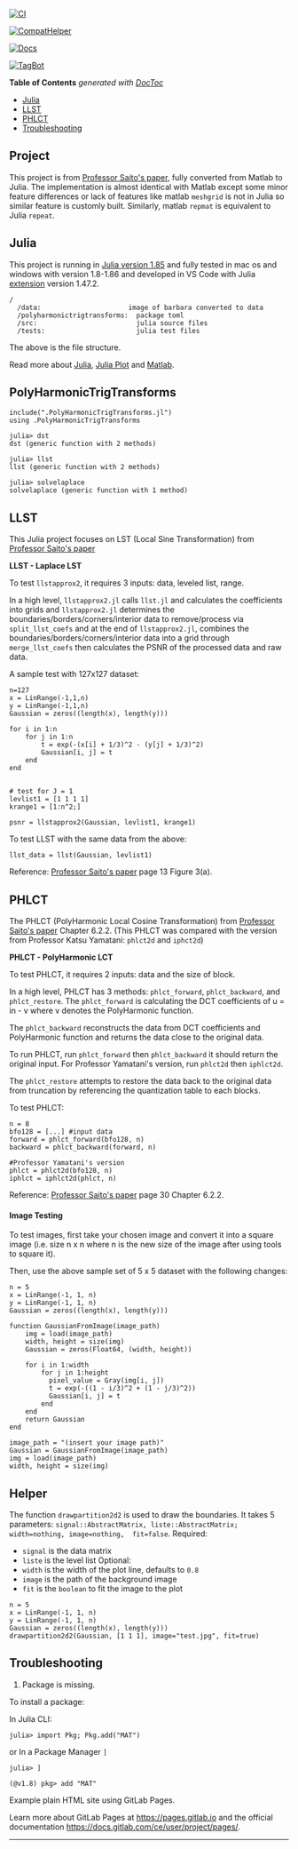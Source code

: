 
[![CI](https://github.com/UCD4IDS/PolyHarmonicTrigTransforms.jl/actions/workflows/CI.yml/badge.svg?branch=main)](https://github.com/UCD4IDS/PolyHarmonicTrigTransforms.jl/actions/workflows/CI.yml)

[![CompatHelper](https://github.com/UCD4IDS/PolyHarmonicTrigTransforms.jl/actions/workflows/CompatHelper.yml/badge.svg?branch=main)](https://github.com/UCD4IDS/PolyHarmonicTrigTransforms.jl/actions/workflows/CompatHelper.yml)

[![Docs](https://github.com/UCD4IDS/PolyHarmonicTrigTransforms.jl/actions/workflows/docsBuild.yml/badge.svg?branch=main)](https://github.com/UCD4IDS/PolyHarmonicTrigTransforms.jl/actions/workflows/docsBuild.yml)

[![TagBot](https://github.com/UCD4IDS/PolyHarmonicTrigTransforms.jl/actions/workflows/TagBot.yml/badge.svg?branch=main)](https://github.com/UCD4IDS/PolyHarmonicTrigTransforms.jl/actions/workflows/TagBot.yml)

<!-- START doctoc generated TOC please keep comment here to allow auto update -->
<!-- DON'T EDIT THIS SECTION, INSTEAD RE-RUN doctoc TO UPDATE -->
**Table of Contents**  *generated with [DocToc](https://github.com/thlorenz/doctoc)*

- [Julia](#julia)
- [LLST](#llst)
- [PHLCT](#phlct)
- [Troubleshooting](#troubleshooting)

<!-- END doctoc generated TOC please keep comment here to allow auto update -->
## Project
This project is from [Professor Saito's paper][paper], fully converted from Matlab to Julia. The implementation is almost identical with Matlab except 
some minor feature differences or lack of features like matlab `meshgrid` is not in Julia so similar
feature is customly built. Similarly, matlab `repmat` is equivalent to Julia `repeat`.

## Julia

This project is running in [Julia version 1.85][JuliaVersion] and fully tested in mac os and windows with version 1.8-1.86 and developed in VS Code with Julia [extension][JuliaExtension] version 1.47.2.


```
/
  /data:                      image of barbara converted to data
  /polyharmonictrigtransforms:  package toml
  /src:                         julia source files
  /tests:                       julia test files
```

The above is the file structure. 

Read more about [Julia][JuliaDoc], [Julia Plot][JuliaPlot] and [Matlab][MatlabDoc].

## PolyHarmonicTrigTransforms

```
include(".PolyHarmonicTrigTransforms.jl")
using .PolyHarmonicTrigTransforms

julia> dst
dst (generic function with 2 methods)

julia> llst
llst (generic function with 2 methods)

julia> solvelaplace
solvelaplace (generic function with 1 method)
```


## LLST

This Julia project focuses on LST (Local Sine Transformation) from [Professor Saito's paper][paper] 

**LLST - Laplace LST**

To test `llstapprox2`, it requires 3 inputs: data, leveled list, range.

In a high level, `llstapprox2.jl` calls `llst.jl` and calculates the coefficients into grids and
`llstapprox2.jl` determines the boundaries/borders/corners/interior data to remove/process via `split_llst_coefs` and 
at the end of `llstapprox2.jl`, combines the boundaries/borders/corners/interior data into a grid through `merge_llst_coefs` then calculates the PSNR of the processed data and raw data.

A sample test with 127x127 dataset:
```
n=127
x = LinRange(-1,1,n) 
y = LinRange(-1,1,n) 
Gaussian = zeros((length(x), length(y)))

for i in 1:n
    for j in 1:n
        t = exp(-(x[i] + 1/3)^2 - (y[j] + 1/3)^2)
        Gaussian[i, j] = t
    end
end


# test for J = 1
levlist1 = [1 1 1 1]
krange1 = [1:n^2;]

psnr = llstapprox2(Gaussian, levlist1, krange1)
```

To test LLST with the same data from the above:
```
llst_data = llst(Gaussian, levlist1)
```
Reference: [Professor Saito's paper][paper] page 13 Figure 3(a).

## PHLCT
The PHLCT (PolyHarmonic Local Cosine Transformation) from [Professor Saito's paper][paper] Chapter 6.2.2. (This PHLCT was compared with the version from Professor Katsu Yamatani: `phlct2d` and `iphct2d`)

**PHLCT - PolyHarmonic LCT**

To test PHLCT, it requires 2 inputs: data and the size of block.

In a high level, PHLCT has 3 methods: `phlct_forward`, `phlct_backward`, and `phlct_restore`.
The `phlct_forward` is calculating the DCT coefficients of u = in - v where v denotes the PolyHarmonic function. 

The `phlct_backward` reconstructs the data from DCT coefficients and PolyHarmonic function and returns the data close to the original data.

To run PHLCT, run `phlct_forward` then `phlct_backward` it should return the original input. 
For Professor Yamatani's version, run `phlct2d` then `iphlct2d`.

The `phlct_restore` attempts to restore the data back to the original data from truncation by referencing the quantization table to each blocks.

To test PHLCT:
```
n = 8
bfo128 = [...] #input data
forward = phlct_forward(bfo128, n)
backward = phlct_backward(forward, n)

#Professor Yamatani's version
phlct = phlct2d(bfo128, n)
iphlct = iphlct2d(phlct, n)
```

Reference: [Professor Saito's paper][paper] page 30 Chapter 6.2.2.

#### Image Testing

To test images, first take your chosen image and convert it into a square image (i.e. size n x n where n is the new size of the image after using tools to square it).

Then, use the above sample set of 5 x 5 dataset with the following changes:

```
n = 5
x = LinRange(-1, 1, n)
y = LinRange(-1, 1, n)
Gaussian = zeros((length(x), length(y)))
		
function GaussianFromImage(image_path)
    img = load(image_path)
    width, height = size(img)
    Gaussian = zeros(Float64, (width, height))
	
    for i in 1:width
        for j in 1:height
          pixel_value = Gray(img[i, j])
          t = exp(-((1 - i/3)^2 + (1 - j/3)^2))
          Gaussian[i, j] = t
        end
    end
    return Gaussian
end
	
image_path = "(insert your image path)"
Gaussian = GaussianFromImage(image_path)
img = load(image_path)
width, height = size(img)
```
## Helper

The function `drawpartition2d2` is used to draw the boundaries. It takes 5 parameters: `signal::AbstractMatrix, liste::AbstractMatrix; width=nothing, image=nothing,  fit=false`.
Required:
- `signal` is the data matrix
- `liste` is the level list
Optional:
- `width` is the width of the plot line, defaults to `0.8`
- `image` is the path of the background image
- `fit` is the `boolean` to fit the image to the plot 

```
n = 5
x = LinRange(-1, 1, n)
y = LinRange(-1, 1, n)
Gaussian = zeros((length(x), length(y)))
drawpartition2d2(Gaussian, [1 1 1], image="test.jpg", fit=true)
```

## Troubleshooting

1. Package is missing. 

To install a package:

In Julia CLI:
```
julia> import Pkg; Pkg.add("MAT")
```
or
In a Package Manager `]`
```
julia> ]

(@v1.8) pkg> add "MAT"
```

Example plain HTML site using GitLab Pages.

Learn more about GitLab Pages at https://pages.gitlab.io and the official
documentation https://docs.gitlab.com/ce/user/project/pages/.

---



[paper]: https://www.math.ucdavis.edu/~saito/publications/saito_phlstrev.pdf
[JuliaVersion]: https://julialang.org/downloads/
[JuliaDoc]: https://docs.julialang.org/en/v1/
[JuliaExtension]: https://marketplace.visualstudio.com/items?itemName=julialang.language-julia
[MatlabDoc]: https://www.mathworks.com/help/matlab/
[JuliaPlot]: https://docs.juliaplots.org/stable/